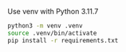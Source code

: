 Use venv with Python 3.11.7

```sh
python3 -m venv .venv
source .venv/bin/activate
pip install -r requirements.txt
```
